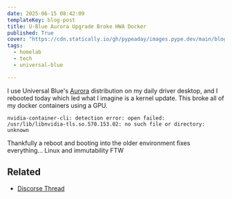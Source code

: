 ```yaml
---
date: 2025-06-15 08:42:09
templateKey: blog-post
title: U-Blue Aurora Upgrade Broke HWA Docker
published: True
cover: "https://cdn.statically.io/gh/pypeaday/images.pype.dev/main/blog-media/20250615211459_f9af91c6.png"
tags:
  - homelab
  - tech
  - universal-blue

---
```


I use Universal Blue's [Aurora](https://getaurora.dev/en) distribution on my daily driver desktop, and
I rebooted today which led what I imagine is a kernel update. This broke all of
my docker containers using a GPU.

```
nvidia-container-cli: detection error: open failed: /usr/lib/libnvidia-tls.so.570.153.02: no such file or directory: unknown
```

Thankfully a reboot and booting into the older environment fixes everything...
Linux and immutability FTW

## Related

* [Discorse Thread](https://universal-blue.discourse.group/t/cannot-use-nvidia-runtime-in-docker-since-update-to-fedora-42/8812/3)

